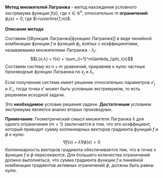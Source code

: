 **Метод множителей Лагранжа** - метод нахождения условного экстремума функции $f(x)$, где $x\in\mathbb{R}^n$, относительно $m$ **ограничений** $\phi_i(x)=0$, где $i=\overline{1,m}$.

**Описание метода**

Составим [[Функция Лагранжа|функцию Лагранжа]] в виде линейной комбинации функции $f$ и функций $\phi_i$, взятых с коэффициентами, называемыми множителями Лагранжа - $\lambda_i$:$$L(x;λ) = f(x) + \sum_{i=1}^m\lambda_i\phi_i(x)$$Составим систему из $n+m$ уравнений, приравняв к нулю частные производные функции Лагранжа по $x_j$ и $\lambda_i$.

Если полученная система имеет решение относительно параметров $x'_j$ и $\lambda'_i$, тогда точка $x'$ может быть условным экстремумом, то есть решением исходной задачи.

Это **необходимое** условие решения задачи. **Достаточным** условием экстремума является анализ вторых производных.

**Примечание**:
Геометрический смысл множителя Лагранжа $\lambda$ для одного ограничения ($m=1$) заключается в том, что это коэффициент, который приводит сумму коллинеарных векторов градиента функций $f$ и $\phi$ к нулю:$$\nabla f(x) + \lambda \nabla \phi(x) = 0$$Коллинеарность векторов градиента обеспечивается тем, что в точке $x$ функции $f$ и $\phi$ пересекаются. Для большего количества ограничений должно выполняться, что сумма градиента функции $f$ и линейной комбинации градиентов активных ограничений $\phi$, должны быть равны нулю.